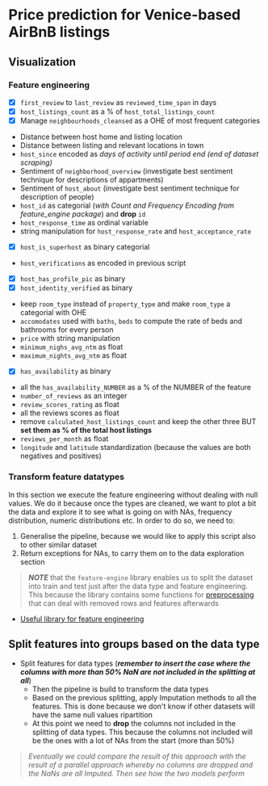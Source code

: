 # Price prediction for Venice-based AirBnB listings

## Visualization

### Feature engineering
- [X] `first_review` to `last_review` as `reviewed_time_span` in days
- [X] `host_listings_count` as a % of `host_total_listings_count`
- [X] Manage `neighbourhoods_cleansed` as a OHE of most frequent categories
- Distance between host home and listing location
- Distance between listing and relevant locations in town
- `host_since` encoded as *days of activity until period end (end of dataset scraping)*
- Sentiment of `neighborhood_overview` (investigate best sentiment technique for descriptions of appartments)
- Sentiment of `host_about` (investigate best sentiment technique for description of people)
- `host_id` as categorial (*with Count and Frequency Encoding from feature_engine package*) and **drop** `id` 
- `host_response_time` as ordinal variable
- string manipulation for `host_response_rate` and `host_acceptance_rate`
- [X] `host_is_superhost` as binary categorial
- `host_verifications` as encoded in previous script
- [X] `host_has_profile_pic` as binary
- [X] `host_identity_verified` as binary
- keep `room_type` instead of `property_type` and make `room_type` a categorial with OHE
- `accomodates` used with `baths`, `beds` to compute the rate of beds and bathrooms for every person
- `price` with string manipulation
- `minimum_nighs_avg_ntm` as float
- `maximum_nights_avg_ntm` as float
- [X] `has_availability` as binary
- all the `has_availability_NUMBER` as a % of the NUMBER of the feature
- `number_of_reviews` as an integer
- `review_scores_rating` as float
- all the reviews scores as float
- remove `calculated_host_listings_count` and keep the other three BUT **set them as % of the total host listings**
- `reviews_per_month` as float
- `longitude` and `latitude` standardization (because the values are both negatives and positives)

### Transform feature datatypes

In this section we execute the feature engineering without dealing with null values.
We do it because once the types are cleaned, we want to plot a bit the data and explore it to see what is going on
with NAs, frequency distribution, numeric distributions etc.
In order to do so, we need to:
1. Generalise the pipeline, because we would like to apply this script also to other similar dataset
2. Return exceptions for NAs, to carry them on to the data exploration section

> ***NOTE*** that the `feature-engine` library enables us to split the dataset into train and test just after the data type and feature engineering. This because the library contains some functions for [preprocessing](https://feature-engine.trainindata.com/en/latest/user_guide/preprocessing/index.html) that can deal with removed rows and features afterwards

- [Useful library for feature engineering](https://feature-engine.trainindata.com/en/latest/quickstart/index.html)

## Split features into groups based on the data type

- Split features for data types (***remember to insert the case where the columns with more than 50% NaN are not included in the splitting at all***)
    - Then the pipeline is build to transform the data types
    - Based on the previous splitting, apply Imputation methods to all the features. This is done because we don't know if other datasets will have the same null values ripartition
    - At this point we need to **drop** the columns not included in the splitting of data types. This because the columns not included will be the ones with a lot of NAs from the start (more than 50%)

> *Eventually we could compare the result of this approach with the result of a parallel approach whereby no columns are dropped and the NaNs are all Imputed. Then see how the two models perform*

